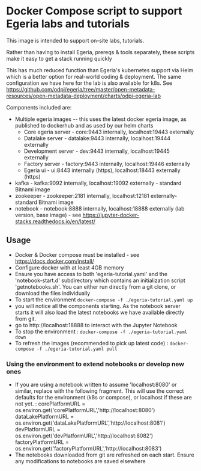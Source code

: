 <!-- SPDX-License-Identifier: CC-BY-4.0 -->
<!-- Copyright Contributors to the Egeria project. -->

# Docker Compose script to support Egeria labs and tutorials

This image is intended to support on-site labs, tutorials. 

Rather than having to install Egeria, prereqs & tools separately, these scripts make it easy
to get a stack running quickly

This has much reduced function than Egeria's kubernetes support via Helm which is a better
option for real-world coding & deployment. The same configuration we have here for the lab is 
also available for k8s. 
See https://github.com/odpi/egeria/tree/master/open-metadata-resources/open-metadata-deployment/charts/odpi-egeria-lab

Components included are:
 * Multiple egeria images -- this uses the latest docker egeria image, as published to dockerhub
   and as used by our helm charts
   - Core egeria server - core:9443 internally, localhost:19443 externally
   - Datalake server    - datalake:9443 internally, localhost:19444 externally 
   - Development server - dev:9443 internally, localhost:19445 externally
   - Factory server     - factory:9443 internally, localhost:19446 externally
   - Egeria ui          - ui:8443 internally (https), localhost:18443 externally (https)
 * kafka - kafka:9092 internally, localhost:19092 externally - standard Bitnami image
 * zookeeper - zookeeper:2181 internally, localhost:12181 externally- standard Bitnami image
 * notebook - notebook:8888 internally, localhost:18888 externally (lab version, base image) - see https://jupyter-docker-stacks.readthedocs.io/en/latest/

## Usage

 - Docker & Docker compose must be installed - see https://docs.docker.com/install/
 - Configure docker with at least 4GB memory
 - Ensure you have access to both 'egeria-tutorial.yaml' and the 'notebook-start.d' subdirectory 
 which contains an initialization script 'getnotebooks.sh'. You can either run directly from a git 
 clone, or download the files individually
 - To start the environment `docker-compose -f ./egeria-tutorial.yaml up`
 - you will notice all the components starting. As the notebook server starts it will also load
   the latest notebooks we have available directly from git.
 - go to http://localhost:18888 to interact with the Jupyter Notebook 
 - To stop the environment : `docker-compose -f ./egeria-tutorial.yaml down`
 - To refresh the images (recommended to pick up latest code) : `docker-compose -f ./egeria-tutorial.yaml pull`

 ### Using the environment to extend notebooks or develop new ones
 
  - If you are using a notebook written to assume 'localhost:8080' or similar, replace with the following fragment. This will use the correct defaults for the environment (k8s or compose), or localhost if these are not yet. :
  corePlatformURL     = os.environ.get('corePlatformURL','http://localhost:8080')
  dataLakePlatformURL = os.environ.get('dataLakePlatformURL','http://localhost:8081')
  devPlatformURL      = os.environ.get('devPlatformURL','http://localhost:8082')
  factoryPlatformURL  = os.environ.get('factoryPlatformURL','http://localhost:8083')
 - The notebooks downloaded from git are refreshed on each start. Ensure any modifications to notebooks are saved elsewhere


